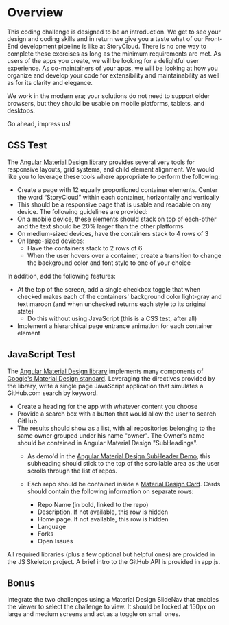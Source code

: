 # Overview #

This coding challenge is designed to be an introduction. We get to see your design and coding skills and in return we give
you a taste what of our Front-End development pipeline is like at StoryCloud. There is no one way to complete these exercises
as long as the minimum requirements are met. As users of the apps you create, we will be looking for a delightful user
experience. As co-maintainers of your apps, we will be looking at how you organize and develop your code for extensibility and
maintainability as well as for its clarity and elegance.

We work in the modern era; your solutions do not need to support older browsers, but they should be usable on mobile platforms,
tablets, and desktops.

Go ahead, impress us!

## CSS Test ##

The [Angular Material Design library](https://material.angularjs.org) provides several very tools for responsive layouts, grid systems,
and child element alignment. We would like you to leverage these tools where appropriate to perform the following:

* Create a page with 12 equally proportioned container elements. Center the word “StoryCloud” within each container, horizontally and vertically
* This should be a responsive page that is usable and readable on any device. The following guidelines are provided:
* On a mobile device, these elements should stack on top of each-other and the text should be 20% larger than the other platforms
* On medium-sized devices, have the containers stack to 4 rows of 3
* On large-sized devices:
  * Have the containers stack to 2 rows of 6
  * When the user hovers over a container, create a transition to change the background color and font style to one of your choice

In addition, add the following features:
* At the top of the screen, add a single checkbox toggle that when checked makes each of the containers' background color light-gray and text
maroon (and when unchecked returns each style to its original state)
  * Do this without using JavaScript (this is a CSS test, after all)
* Implement a hierarchical page entrance animation for each container element

## JavaScript Test ##

The [Angular Material Design library](https://material.angularjs.org) implements many components of
[Google's Material Design standard](http://www.google.com/design/spec/material-design/introduction.html). Leveraging the directives
provided by the library, write a single page JavaScript application that simulates a GitHub.com search by keyword.
* Create a heading for the app with whatever content you choose
* Provide a search box with a button that would allow the user to search GitHub
* The results should show as a list, with all repositories belonging to the same owner grouped under his name "owner". The
Owner's name should be contained in Angular Material Design "SubHeadings".
  * As demo'd in the [Angular Material Design SubHeader Demo](https://material.angularjs.org/#/demo/material.components.subheader), this subheading
should stick to the top of the scrollable area as the user scrolls through the list of repos.
  * Each repo should be contained inside a [Material Design Card](https://material.angularjs.org/#/demo/material.components.card). Cards should
contain the following information on separate rows:

    * Repo Name (in bold, linked to the repo)
    * Description. If not available, this row is hidden
    * Home page. If not available, this row is hidden
    * Language
    * Forks
    * Open Issues

All required libraries (plus a few optional but helpful ones) are provided in the JS Skeleton project. A brief intro
to the GitHub API is provided in app.js.

## Bonus ##
Integrate the two challenges using a Material Design SlideNav that enables the viewer to select the challenge to view. It should
be locked at 150px on large and medium screens and act as a toggle on small ones.
